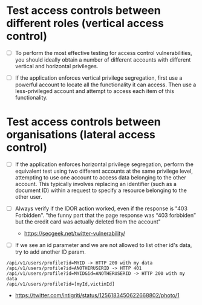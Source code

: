 # Test access controls between different roles (vertical access control)

- [ ] To perform the most effective testing for access control vulnerabilities, you should ideally obtain a number of different accounts with different vertical and horizontal privileges.
- [ ] If the application enforces vertical privilege segregation, first use a powerful account to locate all the functionality it can access. Then use a less-privileged account and attempt to access each item of this functionality.



# Test access controls between organisations (lateral access control)

- [ ] If the application enforces horizontal privilege segregation, perform the equivalent test using two different accounts at the same privilege level, attempting to use one account to access data belonging to the other account. This typically involves replacing an identifier (such as a document ID) within a request to specify a resource belonging to the other user.
- [ ] Always verify if the IDOR action worked, even if the response is "403 Forbidden". "the funny part that the page response was “403 forbbiden” but the credit card was actually deleted from the account"
  - https://secgeek.net/twitter-vulnerability/


- [ ] If we see an id parameter and we are not allowed to list other id's data, try to add another ID param.
```
/api/v1/users/profile?id=MYID -> HTTP 200 with my data
/api/v1/users/profile?id=ANOTHERUSERID -> HTTP 401
/api/v1/users/profile?id=MYID&id=ANOTHERUSERID -> HTTP 200 with my data
/api/v1/users/profile?id=[myId,victimId]
```
 - https://twitter.com/intigriti/status/1256183450622668802/photo/1
